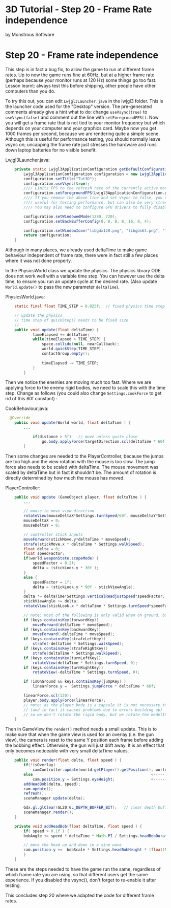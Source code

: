 # 3D Tutorial - Step 20 - Frame Rate independence
by Monstrous Software


# Step 20 - Frame rate independence

This step is in fact a bug fix, to allow the game to run at different frame rates.  Up to now the game runs fine at 60Hz, but at a higher frame
rate (perhaps because your monitor runs at 120 Hz) some things go too fast. Lesson learnt: always test this before shipping, other people have other computers than you do.

To try this out, you can edit `Lwjgl3Launcher.java` in the lwjgl3 folder.  This is the launcher code used for the "Desktop" version.
The pre-generated comments already give a hint what to do:  change `useVsync(true)` to `useVsync(false)` and comment out the line
with `setForegroundFPS()`.  Now you will get a frame rate that is not tied to your monitor frequency but which depends on your computer and your graphics card.
Maybe now you get 1000 frames per second, because we are rendering quite a simple scene.  Although this is useful for performance testing, you should
normally leave vsync on; uncapping the frame rate just stresses the hardware and runs down laptop batteries for no visible benefit.

Lwjgl3Launcher.java:

```java
    private static Lwjgl3ApplicationConfiguration getDefaultConfiguration() {
        Lwjgl3ApplicationConfiguration configuration = new Lwjgl3ApplicationConfiguration();
        configuration.setTitle("Tut3D");
        configuration.useVsync(true);                                                                       <--- change to false
        //// Limits FPS to the refresh rate of the currently active monitor.
        configuration.setForegroundFPS(Lwjgl3ApplicationConfiguration.getDisplayMode().refreshRate);        <--- comment out
        //// If you remove the above line and set Vsync to false, you can get unlimited FPS, which can be
        //// useful for testing performance, but can also be very stressful to some hardware.
        //// You may also need to configure GPU drivers to fully disable Vsync; this can cause screen tearing.

        configuration.setWindowedMode(1280, 720);
        configuration.setBackBufferConfig(8, 8, 8, 8, 16, 0, 4);

        configuration.setWindowIcon("libgdx128.png", "libgdx64.png", "libgdx32.png", "libgdx16.png");
        return configuration;
    }
```

Although in many places, we already used deltaTime to make game behaviour independent of frame rate, there were in fact still a few places
where it was not done properly.

In the PhysicsWorld class we update the physics.  The physics library ODE does not work well with a variable time step.  You can however use the delta time,
to ensure you run an update cycle at the desired rate. (Also update `World.update()` to pass the new parameter `deltaTime`).

PhysicsWorld.java:

```java
    static final float TIME_STEP = 0.025f;  // fixed physics time step

    // update the physics
    // time step of quickStep() needs to be fixed size
    //
    public void update(float deltaTime) {
            timeElapsed += deltaTime;
            while(timeElapsed > TIME_STEP) {
                space.collide(null, nearCallback);
                world.quickStep(TIME_STEP);
                contactGroup.empty();
    
                timeElapsed -= TIME_STEP;
            }
        }
```

Then we notice the enemies are moving much too fast. Where we are applying force to the enemy rigid bodies, we need to scale this with the time step.
Change as follows (you could also change `Settings.cookForce` to get rid of this 60f constant) :

CookBehaviour.java:

```java
  @Override
    public void update(World world, float deltaTime ) {
        ...

            if(distance > 5f)   // move unless quite close
                go.body.applyForce(targetDirection.scl(deltaTime * 60f * Settings.cookForce * climbFactor));
        }
```

Then some changes are needed to the PlayerController, because the jumps are too high and the view rotation with the mouse is too slow.
The jump force also needs to be scaled with deltaTime.  The mouse movement was scaled by deltaTime but in fact it shouldn't be. The amount
of rotation is directly determined by how much the mouse has moved.


PlayerController:

```java
    public void update (GameObject player, float deltaTime ) {
        ...

        // mouse to move view direction
        rotateView(mouseDeltaX*Settings.turnSpeed/60f, mouseDeltaY*Settings.turnSpeed/60f ); <---- removed deltaTime
        mouseDeltaX = 0;
        mouseDeltaY = 0;

        // controller stick inputs
        moveForward(stickMove.y*deltaTime * moveSpeed);
        strafe(stickMove.x * deltaTime * Settings.walkSpeed);
        float delta = 0;
        float speedFactor;
        if(world.weaponState.scopeMode) {
            speedFactor = 0.2f;
            delta = (stickLook.y * 30f );
        }
        else {
            speedFactor = 1f;
            delta = (stickLook.y * 90f - stickViewAngle);
        }
        delta *= deltaTime*Settings.verticalReadjustSpeed*speedFactor;
        stickViewAngle += delta;
        rotateView(stickLook.x * deltaTime * Settings.turnSpeed*speedFactor,  delta );

        // note: most of the following is only valid when on ground, but we leave it to allow some fun cheating
        if (keys.containsKey(forwardKey))
            moveForward(deltaTime * moveSpeed);
        if (keys.containsKey(backwardKey))
            moveForward(-deltaTime * moveSpeed);
        if (keys.containsKey(strafeLeftKey))
            strafe(-deltaTime * Settings.walkSpeed);
        if (keys.containsKey(strafeRightKey))
            strafe(deltaTime * Settings.walkSpeed);
        if (keys.containsKey(turnLeftKey))
            rotateView(deltaTime * Settings.turnSpeed, 0);
        if (keys.containsKey(turnRightKey))
            rotateView(-deltaTime * Settings.turnSpeed, 0);

        if (isOnGround && keys.containsKey(jumpKey) )
            linearForce.y =  Settings.jumpForce * deltaTime * 60f;              <---- change

        linearForce.scl(120);
        player.body.applyForce(linearForce);
        // note: as the player body is a capsule it is not necessary to rotate it
        // (and in fact it causes problems due to errors building up)
        // so we don't rotate the rigid body, but we rotate the modelInstance in World.syncToPhysics()
    }
```

Then in GameView the `render()` method needs a small update.  This is to make sure that when the game view is used for an overlay (i.e. the gun view), the camera is reset
to the same Y position each frame before adding the bobbing effect.  Otherwise, the gun will just drift away.  It is an effect that only becomes noticeable with very small
deltaTime values.

```java
    public void render(float delta, float speed ) {
        if(!isOverlay)
            camController.update(world.getPlayer().getPosition(), world.getPlayerController().getViewingDirection());
        else                                                    <-----   add
            cam.position.y = Settings.eyeHeight;                <------- add
        addHeadBob(delta, speed);
        cam.update();
        refresh();
        sceneManager.update(delta);

        Gdx.gl.glClear(GL20.GL_DEPTH_BUFFER_BIT);   // clear depth buffer only
        sceneManager.render();
    }

    private void addHeadBob(float deltaTime, float speed ) {
        if( speed > 0.1f ) {
        bobAngle += speed * deltaTime * Math.PI / Settings.headBobDuration;

        // move the head up and down in a sine wave
        cam.position.y +=  bobScale * Settings.headBobHeight * (float)Math.sin(bobAngle);
        }
    }
```

These are the steps needed to have the game run the same, regardless of which frame rate you are using, so that different users get the same experience.
If you disabled the vsync(), don't forget to re-enable it after testing.


This concludes step 20 where we adapted the code for different frame rates.


